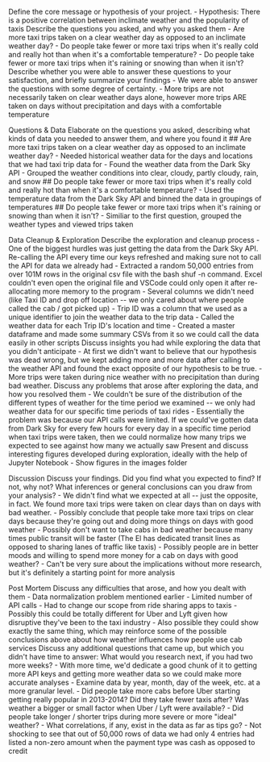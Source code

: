 Define the core message or hypothesis of your project.
    - Hypothesis: There is a positive correlation between inclimate weather and the popularity of taxis
Describe the questions you asked, and why you asked them
    - Are more taxi trips taken on a clear weather day as opposed to an inclimate weather day?
    - Do people take fewer or more taxi trips when it's really cold and really hot than when it's a comfortable temperature?
    - Do people take fewer or more taxi trips when it's raining or snowing than when it isn't?
Describe whether you were able to answer these questions to your satisfaction, and briefly summarize your findings
    - We were able to answer the questions with some degree of certainty. 
    - More trips are not necessarily taken on clear weather days alone, however more trips ARE taken on days without precipitation and days with a comfortable temperature


Questions & Data
    Elaborate on the questions you asked, describing what kinds of data you needed to answer them, and where you found it
            ##  Are more taxi trips taken on a clear weather day as opposed to an inclimate weather day?
                    - Needed historical weather data for the days and locations that we had taxi trip data for
                    - Found the weather data from the Dark Sky API
                    - Grouped the weather conditions into clear, cloudy, partly cloudy, rain, and snow
            ## Do people take fewer or more taxi trips when it's really cold and really hot than when it's a comfortable temperature?
                    - Used the temperature data from the Dark Sky API and binned the data in groupings of temperatures
            ## Do people take fewer or more taxi trips when it's raining or snowing than when it isn't?
                    - Similiar to the first question, grouped the weather types and viewed trips taken

Data Cleanup & Exploration
    Describe the exploration and cleanup process
        - One of the biggest hurdles was just getting the data from the Dark Sky API. Re-calling the API every time our keys refreshed and making sure not to call the API for data we already had
        - Extracted a random 50,000 entries from over 101M rows in the original csv file with the bash shuf -n command. Excel couldn't even open the original file and VSCode could only open it after re-allocating more memory to the program
        - Several columns we didn't need (like Taxi ID and drop off location -- we only cared about where people called the cab / got picked up)
        - Trip ID was a column that we used as a unique identifier to join the weather data to the trip data
            - Called the weather data for each Trip ID's location and time
        - Created a master dataframe and made some summary CSVs from it so we could call the data easily in other scripts
    Discuss insights you had while exploring the data that you didn't anticipate
        - At first we didn't want to believe that our hypothesis was dead wrong, but we kept adding more and more data after calling to the weather API and found the exact opposite of our hypothesis to be true. 
            - More trips were taken during nice weather with no precipitation than during bad weather.
    Discuss any problems that arose after exploring the data, and how you resolved them
            - We couldn't be sure of the distribution of the different types of weather for the time period we examined -- we only had weather data for our specific time periods of taxi rides
            - Essentially the problem was because our API calls were limited. If we could've gotten data from Dark Sky for every few hours for every day in a specific time period when taxi trips were taken, then we could normalize how many trips we expected to see against how many we actually saw
    Present and discuss interesting figures developed during exploration, ideally with the help of Jupyter Notebook
        - Show figures in the images folder

Discussion
    Discuss your findings. Did you find what you expected to find? If not, why not? What inferences or general conclusions can you draw from your analysis?
        - We didn't find what we expected at all -- just the opposite, in fact. We found more taxi trips were taken on clear days than on days with bad weather.
        - Possibly conclude that people take more taxi trips on clear days because they're going out and doing more things on days with good weather
        - Possibly don't want to take cabs in bad weather because many times public transit will be faster (The El has dedicated transit lines as opposed to sharing lanes of traffic like taxis)
        - Possibly people are in better moods and willing to spend more money for a cab on days with good weather?
        - Can't be very sure about the implications without more research, but it's definitely a starting point for more analysis

Post Mortem
    Discuss any difficulties that arose, and how you dealt with them
        - Data normalization problem mentioned earlier
        - Limited number of API calls
        - Had to change our scope from ride sharing apps to taxis
            - Possibly this could be totally different for Uber and Lyft given how disruptive they've been to the taxi industry
            - Also possible they could show exactly the same thing, which may reinforce some of the possible conclusions above about how weather influences how people use cab services
    Discuss any additional questions that came up, but which you didn't have time to answer: What would you research next, if you had two more weeks?
        - With more time, we'd dedicate a good chunk of it to getting more API keys and getting more weather data so we could make more accurate analyses
        - Examine data by year, month, day of the week, etc. at a more granular level. 
            - Did people take more cabs before Uber starting getting really popular in 2013-2014? Did they take fewer taxis after? Was weather a bigger or small factor when Uber / Lyft were available?
        - Did people take longer / shorter trips during more severe or more "ideal" weather?
        - What correlations, if any, exist in the data as far as tips go?
            - Not shocking to see that out of 50,000 rows of data we had only 4 entries had listed a non-zero amount when the payment type was cash as opposed to credit